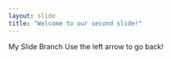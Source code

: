 ```yaml
---
layout: slide
title: "Welcome to our second slide!"
---
```

My Slide Branch
Use the left arrow to go back!
